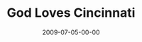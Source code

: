 ---
layout: message
category: message
series: "We Love Cincinnati"
title: "God Loves Cincinnati"
date: 2009-07-05-00-00
message_id: 570
audio: "http://s3.amazonaws.com/crossroads-media/messages/audio/WeLove1.mp3"
audio-duration: "36:21"
description: "Chuck Mingo shares the four actions of a city lover."
video: "http://s3.amazonaws.com/crossroads-media/messages/video/WeLove1.mp4"
video-duration: "36:21"
yt-embed-url: "//www.youtube.com/embed/Bru1DqCMOr8"
video-image: "http://s3.amazonaws.com/crossroads-media/images/WeLove1-still.jpg"
program: "http://s3.amazonaws.com/crossroads-media/documents/0704_05Program.pdf"
notes-description: ""
notes: "http://s3.amazonaws.com/crossroads-media/documents/SN_07_04-05_09.pdf"
notes-title: "God Loves Cincinnati (Study Notes)"
tag: 
 - cincinnati
 - mingo
 - love
 - city
explicit: false
---